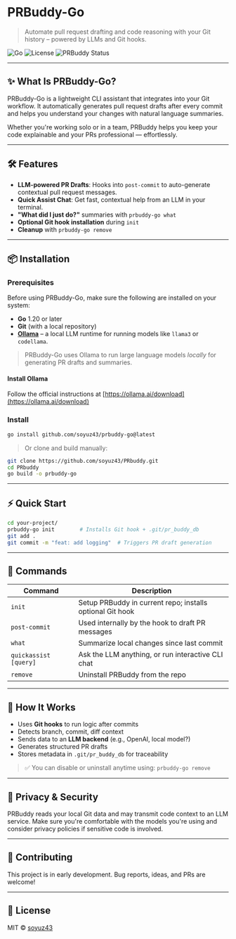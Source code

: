 # PRBuddy-Go 

> Automate pull request drafting and code reasoning with your Git history – powered by LLMs and Git hooks.

![Go](https://img.shields.io/badge/Go-1.20+-brightgreen)
![License](https://img.shields.io/github/license/soyuz43/prbuddy)
![PRBuddy Status](https://img.shields.io/badge/status-alpha-orange)

---

## ✨ What Is PRBuddy-Go?

PRBuddy-Go is a lightweight CLI assistant that integrates into your Git workflow. It automatically generates pull request drafts after every commit and helps you understand your changes with natural language summaries.

Whether you're working solo or in a team, PRBuddy helps you keep your code explainable and your PRs professional — effortlessly.

---

## 🛠 Features

-  **LLM-powered PR Drafts**: Hooks into `post-commit` to auto-generate contextual pull request messages.
-  **Quick Assist Chat**: Get fast, contextual help from an LLM in your terminal.
-  **"What did I just do?"** summaries with `prbuddy-go what`
-  **Optional Git hook installation** during `init`
-  **Cleanup** with `prbuddy-go remove`

---

## 📦 Installation

### Prerequisites

Before using PRBuddy-Go, make sure the following are installed on your system:

- **Go** 1.20 or later
- **Git** (with a local repository)
- **[Ollama](https://ollama.ai/)** – a local LLM runtime for running models like `llama3` or `codellama`.

> PRBuddy-Go uses Ollama to run large language models *locally* for generating PR drafts and summaries.

#### Install Ollama

Follow the official instructions at [https://ollama.ai/download](https://ollama.ai/download)


### Install

```bash
go install github.com/soyuz43/prbuddy-go@latest
```

> Or clone and build manually:

```bash
git clone https://github.com/soyuz43/PRbuddy.git
cd PRbuddy
go build -o prbuddy-go
```

---

## ⚡ Quick Start

```bash
cd your-project/
prbuddy-go init        # Installs Git hook + .git/pr_buddy_db
git add .
git commit -m "feat: add logging"  # Triggers PR draft generation
```

---

## 🧪 Commands

| Command               | Description                                               |
| --------------------- | --------------------------------------------------------- |
| `init`                | Setup PRBuddy in current repo; installs optional Git hook |
| `post-commit`         | Used internally by the hook to draft PR messages          |
| `what`                | Summarize local changes since last commit                 |
| `quickassist [query]` | Ask the LLM anything, or run interactive CLI chat         |
| `remove`              | Uninstall PRBuddy from the repo                           |

---

## 🧠 How It Works

* Uses **Git hooks** to run logic after commits
* Detects branch, commit, diff context
* Sends data to an **LLM backend** (e.g., OpenAI, local model?)
* Generates structured PR drafts
* Stores metadata in `.git/pr_buddy_db` for traceability

> ✅ You can disable or uninstall anytime using: `prbuddy-go remove`

---

## 🔐 Privacy & Security

PRBuddy reads your local Git data and may transmit code context to an LLM service. Make sure you're comfortable with the models you're using and consider privacy policies if sensitive code is involved.

---

## 🤝 Contributing

This project is in early development. Bug reports, ideas, and PRs are welcome!

---

## 📄 License

MIT © [soyuz43](https://github.com/soyuz43)



